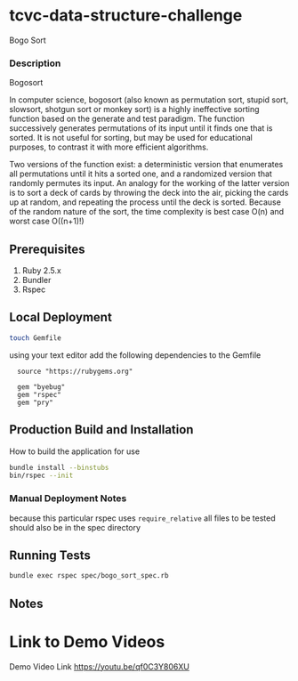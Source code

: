 # tcvc-data-structure-challenge

Bogo Sort

### Description

Bogosort

In computer science, bogosort (also known as permutation sort, stupid sort, slowsort,
shotgun sort or monkey sort) is a highly ineffective sorting function based on the 
generate and test paradigm. The function successively generates permutations of its 
input until it finds one that is sorted. It is not useful for sorting, but may be 
used for educational purposes, to contrast it with more efficient algorithms.

Two versions of the function exist: a deterministic version that enumerates all 
permutations until it hits a sorted one, and a randomized version that randomly permutes 
its input. An analogy for the working of the latter version is to sort a deck of cards by 
throwing the deck into the air, picking the cards up at random, and repeating the process 
until the deck is sorted. Because of the random nature of the sort, the time complexity
is best case O(n) and worst case O((n+1)!)

## Prerequisites

1. Ruby 2.5.x
2. Bundler
3. Rspec

## Local Deployment

```bash
touch Gemfile
```

using your text editor add the following dependencies to the Gemfile

```
  source "https://rubygems.org"

  gem "byebug"
  gem "rspec"
  gem "pry"
```

## Production Build and Installation

How to build the application for use

```bash
bundle install --binstubs
bin/rspec --init
```

### Manual Deployment Notes

because this particular rspec uses `require_relative`
all files to be tested should also be in the spec directory

## Running Tests

```bash
bundle exec rspec spec/bogo_sort_spec.rb
```

## Notes

# Link to Demo Videos

Demo Video Link
https://youtu.be/qf0C3Y806XU

